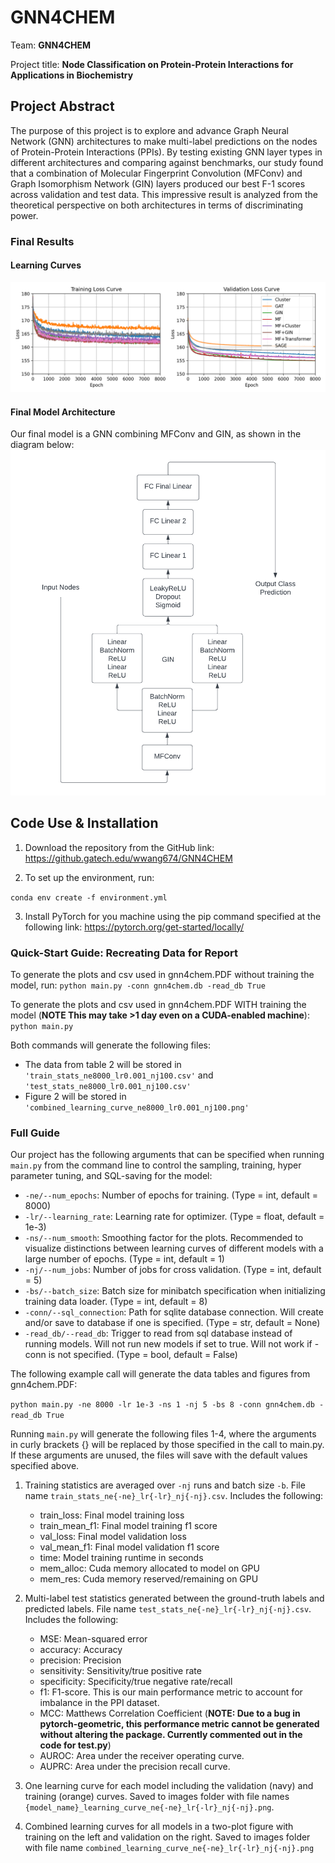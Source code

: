 # GNN4CHEM

Team: **GNN4CHEM**

Project title: **Node Classification on Protein-Protein Interactions for Applications in Biochemistry**

## Project Abstract

The purpose of this project is to explore and advance Graph Neural Network (GNN) architectures to make multi-label predictions on the nodes of Protein-Protein Interactions (PPIs). By testing existing GNN layer types in different architectures and comparing against benchmarks, our study found that a combination of Molecular Fingerprint Convolution (MFConv) and Graph Isomorphism Network (GIN) layers produced our best F-1 scores across validation and test data. This impressive result is analyzed from the theoretical perspective on both architectures in terms of discriminating power.

### Final Results

#### Learning Curves
![combined learning curves](images/combined_learning_curve_ne8000_lr0.001_nj5.png)

#### Final Model Architecture

Our final model is a GNN combining MFConv and GIN, as shown in the diagram below:
![architecture](images/MFCov+GIN.png)

## Code Use & Installation

1. Download the repository from the GitHub link: https://github.gatech.edu/wwang674/GNN4CHEM

2. To set up the environment, run:

 ```conda env create -f environment.yml```

3. Install PyTorch for you machine using the pip command specified at the following link:
https://pytorch.org/get-started/locally/

### Quick-Start Guide: Recreating Data for Report

To generate the plots and csv used in gnn4chem.PDF without training the model, run:
`python main.py -conn gnn4chem.db -read_db True`

To generate the plots and csv used in gnn4chem.PDF WITH training the model (**NOTE This may take >1 day even on a CUDA-enabled machine**):
`python main.py`

Both commands will generate the following files:
- The data from table 2 will be stored in `'train_stats_ne8000_lr0.001_nj100.csv'` and `'test_stats_ne8000_lr0.001_nj100.csv'`
- Figure 2 will be stored in `'combined_learning_curve_ne8000_lr0.001_nj100.png'`

### Full Guide

Our project has the following arguments that can be specified when running `main.py` from the command line to control the sampling, training, hyper parameter tuning, and SQL-saving for the model:

* `-ne/--num_epochs`: Number of epochs for training. (Type = int, default = 8000)
* `-lr/--learning_rate`: Learning rate for optimizer. (Type = float, default = 1e-3)
* `-ns/--num_smooth`: Smoothing factor for the plots. Recommended to visualize distinctions between learning curves of different models with a large number of epochs. (Type = int, default = 1)
* `-nj/--num_jobs`: Number of jobs for cross validation. (Type = int, default = 5)
* `-bs/--batch_size`: Batch size for minibatch specification when initializing training data loader. (Type = int, default = 8)
* `-conn/--sql_connection`: Path for sqlite database connection. Will create and/or save to database if one is specified. (Type = str, default = None)
* `-read_db/--read_db`: Trigger to read from sql database instead of running models. Will not run new models if set to true. Will not work if -conn is not specified. (Type = bool, default = False)

The following example call will generate the data tables and figures from gnn4chem.PDF:

```python main.py -ne 8000 -lr 1e-3 -ns 1 -nj 5 -bs 8 -conn gnn4chem.db -read_db True```


Running `main.py` will generate the following files 1-4, where the arguments in curly brackets {} will be replaced by those specified in the call to main.py. If these arguments are unused, the files will save with the default values specified above.

1. Training statistics are averaged over `-nj` runs and batch size `-b`. File name `train_stats_ne{-ne}_lr{-lr}_nj{-nj}.csv`. Includes the following:
	- train_loss: Final model training loss
	- train_mean_f1: Final model training f1 score
	- val_loss: Final model validation loss
	- val_mean_f1: Final model validation f1 score
	- time: Model training runtime in seconds
	- mem_alloc: Cuda memory allocated to model on GPU
	- mem_res: Cuda memory reserved/remaining on GPU

2. Multi-label test statistics generated between the ground-truth labels and predicted labels. File name `test_stats_ne{-ne}_lr{-lr}_nj{-nj}.csv`. Includes the following:
	- MSE: Mean-squared error
	- accuracy: Accuracy
	- precision: Precision
	- sensitivity: Sensitivity/true positive rate
	- specificity: Specificity/true negative rate/recall
	- f1: F1-score. This is our main performance metric to account for imbalance in the PPI dataset.
	- MCC: Matthews Correlation Coefficient (**NOTE: Due to a bug in pytorch-geometric, this performance metric cannot be generated without altering the package. Currently commented out in the code for test.py**)
	- AUROC: Area under the receiver operating curve.
	- AUPRC: Area under the precision recall curve.

3. One learning curve for each model including the validation (navy) and training (orange) curves. Saved to images folder with file names `{model_name}_learning_curve_ne{-ne}_lr{-lr}_nj{-nj}.png`.

4. Combined learning curves for all models in a two-plot figure with training on the left and validation on the right. Saved to images folder with file name `combined_learning_curve_ne{-ne}_lr{-lr}_nj{-nj}.png`
